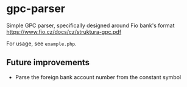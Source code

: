 # gpc-parser

Simple GPC parser, specifically designed around Fio bank's format https://www.fio.cz/docs/cz/struktura-gpc.pdf

For usage, see `example.php`.

## Future improvements
- Parse the foreign bank account number from the constant symbol
